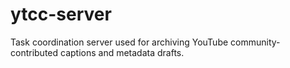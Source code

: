 # ytcc-server

Task coordination server used for archiving YouTube community-contributed captions and metadata drafts.

